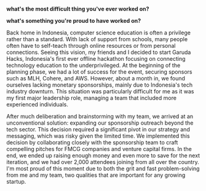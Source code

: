 
**what's the most difficult thing you've ever worked on?**




**what's something you're proud to have worked on?**

Back home in Indonesia, computer science education is often a privilege rather than a standard. With lack of support from schools, many people often have to self-teach through online resources or from personal connections. Seeing this vision, my friends and I decided to start Garuda Hacks, Indonesia's first ever offline hackathon focusing on connecting technology education to the underprivileged. At the beginning of the planning phase, we had a lot of success for the event, securing sponsors such as MLH, Cohere, and AWS. However, about a month in, we found ourselves lacking monetary sponsorships, mainly due to Indonesia's tech industry downturn. This situation was particularly difficult for me as it was my first major leadership role, managing a team that included more experienced individuals.

After much deliberation and brainstorming with my team, we arrived at an unconventional solution: expanding our sponsorship outreach beyond the tech sector. This decision required a significant pivot in our strategy and messaging, which was risky given the limited time. We implemented this decision by collaborating closely with the sponsorship team to craft compelling pitches for FMCG companies and venture capital firms. In the end, we ended up raising enough money and even more to save for the next iteration, and we had over 2,000 attendees joining from all over the country. I'm most proud of this moment due to both the grit and fast problem-solving from me and my team, two qualities that are important for any growing startup.